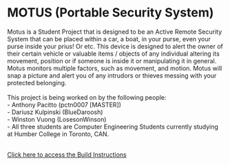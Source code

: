 # MOTUS (Portable Security System)

Motus is a Student Project that is designed to be an Active Remote Security System that can be placed within a car, a boat, in your purse, even your purse inside your prius! Or etc. This device is designed to alert the owner of their certain vehicle or valuable items / objects of any individual altering its movement, position or if someone is inside it or manipulating it in general. Motus monitors multiple factors, such as movement, and motion. Motus will snap a picture and alert you of any intrudors or thieves messing with your protected belonging.
<br><br>This project is being worked on by the following people:
<br>- Anthony Pacitto (pctn0007 [MASTER])
<br>- Dariusz Kulpinski (BlueDaroosh)
<br>- Winston Vuong (LosesonWinson)
<br>- All three students are Computer Engineering Students currently studying at Humber College in Toronto, CAN.

<br> [Click here to access the Build Instructions](https://github.com/pctn0007/Motus/blob/master/BUILDINSTRUCTIONS.md)
